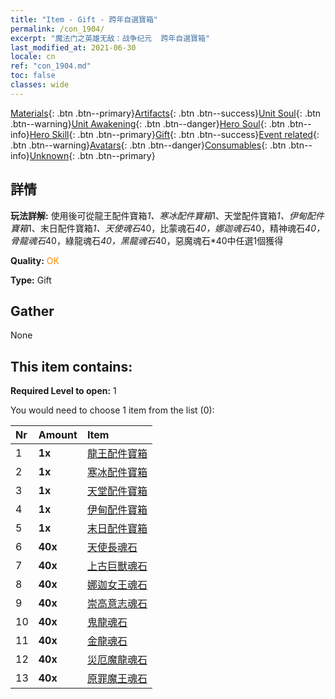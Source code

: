 ```yaml
---
title: "Item - Gift - 跨年自選寶箱"
permalink: /con_1904/
excerpt: "魔法门之英雄无敌：战争纪元  跨年自選寶箱"
last_modified_at: 2021-06-30
locale: cn
ref: "con_1904.md"
toc: false
classes: wide
---
```

 [Materials](/ItemsCN/){: .btn .btn--primary}[Artifacts](/ItemsCN/Artifacts/){: .btn .btn--success}[Unit Soul](/ItemsCN/UnitSoul/){: .btn .btn--warning}[Unit Awakening](/ItemsCN/UnitAwakening/){: .btn .btn--danger}[Hero Soul](/ItemsCN/HeroSoul/){: .btn .btn--info}[Hero Skill](/ItemsCN/HeroSkill/){: .btn .btn--primary}[Gift](/ItemsCN/Gift/){: .btn .btn--success}[Event related](/ItemsCN/Events/){: .btn .btn--warning}[Avatars](/ItemsCN/Avatars/){: .btn .btn--danger}[Consumables](/ItemsCN/Consumables/){: .btn .btn--info}[Unknown](/ItemsCN/Unknown/){: .btn .btn--primary}

## 詳情
 **玩法詳解:** 使用後可從龍王配件寶箱*1、寒冰配件寶箱*1、天堂配件寶箱*1、伊甸配件寶箱*1、末日配件寶箱*1、天使魂石*40，比蒙魂石*40，娜迦魂石*40，精神魂石*40，骨龍魂石*40，綠龍魂石*40，黑龍魂石*40，惡魔魂石*40中任選1個獲得

 **Quality:** <span style="color: #FF8C00">OK</span>

 **Type:** Gift

## Gather

  None

## This item contains:

 **Required Level to open:** 1

 You would need to choose 1 item from the list (0):

  | Nr | Amount |     Item    |
  |:---|:-------|:------------|
  | 1 |  **1x** | [龍王配件寶箱](/cn/Items/con_1348/) |  | 
  | 2 |  **1x** | [寒冰配件寶箱](/cn/Items/con_1352/) |  | 
  | 3 |  **1x** | [天堂配件寶箱](/cn/Items/con_1354/) |  | 
  | 4 |  **1x** | [伊甸配件寶箱](/cn/Items/con_1864/) |  | 
  | 5 |  **1x** | [末日配件寶箱](/cn/Items/con_1360/) |  | 
  | 6 |  **40x** | [天使長魂石](/cn/Items/unt_288/) |  | 
  | 7 |  **40x** | [上古巨獸魂石](/cn/Items/unt_311/) |  | 
  | 8 |  **40x** | [娜迦女王魂石](/cn/Items/unt_325/) |  | 
  | 9 |  **40x** | [崇高意志魂石](/cn/Items/unt_347/) |  | 
  | 10 |  **40x** | [鬼龍魂石](/cn/Items/unt_303/) |  | 
  | 11 |  **40x** | [金龍魂石](/cn/Items/unt_295/) |  | 
  | 12 |  **40x** | [災厄魔龍魂石](/cn/Items/unt_334/) |  | 
  | 13 |  **40x** | [原罪魔王魂石](/cn/Items/unt_318/) |  | 
